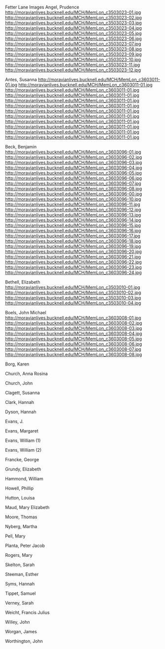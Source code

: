 
Fetter Lane Images
Angel, Prudence
http://moravianlives.bucknell.edu/MCH/MemLon_c3503023-01.jpg
http://moravianlives.bucknell.edu/MCH/MemLon_c3503023-02.jpg
http://moravianlives.bucknell.edu/MCH/MemLon_c3503023-03.jpg
http://moravianlives.bucknell.edu/MCH/MemLon_c3503023-04.jpg
http://moravianlives.bucknell.edu/MCH/MemLon_c3503023-05.jpg
http://moravianlives.bucknell.edu/MCH/MemLon_c3503023-06.jpg
http://moravianlives.bucknell.edu/MCH/MemLon_c3503023-07.jpg
http://moravianlives.bucknell.edu/MCH/MemLon_c3503023-08.jpg
http://moravianlives.bucknell.edu/MCH/MemLon_c3503023-09.jpg
http://moravianlives.bucknell.edu/MCH/MemLon_c3503023-10.jpg
http://moravianlives.bucknell.edu/MCH/MemLon_c3503023-11.jpg
http://moravianlives.bucknell.edu/MCH/MemLon_c3503023-12.jpg

Antes, Susanna
http://moravianlives.bucknell.edu/MCH/MemLon_c3603011-01.jpg
http://moravianlives.bucknell.edu/MCH/MemLon_c3603011-01.jpg
http://moravianlives.bucknell.edu/MCH/MemLon_c3603011-01.jpg
http://moravianlives.bucknell.edu/MCH/MemLon_c3603011-01.jpg
http://moravianlives.bucknell.edu/MCH/MemLon_c3603011-01.jpg
http://moravianlives.bucknell.edu/MCH/MemLon_c3603011-01.jpg
http://moravianlives.bucknell.edu/MCH/MemLon_c3603011-01.jpg
http://moravianlives.bucknell.edu/MCH/MemLon_c3603011-01.jpg
http://moravianlives.bucknell.edu/MCH/MemLon_c3603011-01.jpg
http://moravianlives.bucknell.edu/MCH/MemLon_c3603011-01.jpg
http://moravianlives.bucknell.edu/MCH/MemLon_c3603011-01.jpg
http://moravianlives.bucknell.edu/MCH/MemLon_c3603011-01.jpg

Beck, Benjamin
http://moravianlives.bucknell.edu/MCH/MemLon_c3603096-01.jpg
http://moravianlives.bucknell.edu/MCH/MemLon_c3603096-02.jpg
http://moravianlives.bucknell.edu/MCH/MemLon_c3603096-03.jpg
http://moravianlives.bucknell.edu/MCH/MemLon_c3603096-04.jpg
http://moravianlives.bucknell.edu/MCH/MemLon_c3603096-05.jpg
http://moravianlives.bucknell.edu/MCH/MemLon_c3603096-06.jpg
http://moravianlives.bucknell.edu/MCH/MemLon_c3603096-07.jpg
http://moravianlives.bucknell.edu/MCH/MemLon_c3603096-08.jpg
http://moravianlives.bucknell.edu/MCH/MemLon_c3603096-00.jpg
http://moravianlives.bucknell.edu/MCH/MemLon_c3603096-10.jpg
http://moravianlives.bucknell.edu/MCH/MemLon_c3603096-11.jpg
http://moravianlives.bucknell.edu/MCH/MemLon_c3603096-12.jpg
http://moravianlives.bucknell.edu/MCH/MemLon_c3603096-13.jpg
http://moravianlives.bucknell.edu/MCH/MemLon_c3603096-14.jpg
http://moravianlives.bucknell.edu/MCH/MemLon_c3603096-15.jpg
http://moravianlives.bucknell.edu/MCH/MemLon_c3603096-16.jpg
http://moravianlives.bucknell.edu/MCH/MemLon_c3603096-17.jpg
http://moravianlives.bucknell.edu/MCH/MemLon_c3603096-18.jpg
http://moravianlives.bucknell.edu/MCH/MemLon_c3603096-19.jpg
http://moravianlives.bucknell.edu/MCH/MemLon_c3603096-20.jpg
http://moravianlives.bucknell.edu/MCH/MemLon_c3603096-21.jpg
http://moravianlives.bucknell.edu/MCH/MemLon_c3603096-22.jpg
http://moravianlives.bucknell.edu/MCH/MemLon_c3603096-23.jpg
http://moravianlives.bucknell.edu/MCH/MemLon_c3603096-24.jpg

Bethell, Elizabeth
http://moravianlives.bucknell.edu/MCH/MemLon_c3503010-01.jpg
http://moravianlives.bucknell.edu/MCH/MemLon_c3503010-02.jpg
http://moravianlives.bucknell.edu/MCH/MemLon_c3503010-03.jpg
http://moravianlives.bucknell.edu/MCH/MemLon_c3503010-04.jpg

Boels, John Michael
http://moravianlives.bucknell.edu/MCH/MemLon_c3603008-01.jpg
http://moravianlives.bucknell.edu/MCH/MemLon_c3603008-02.jpg
http://moravianlives.bucknell.edu/MCH/MemLon_c3603008-03.jpg
http://moravianlives.bucknell.edu/MCH/MemLon_c3603008-04.jpg
http://moravianlives.bucknell.edu/MCH/MemLon_c3603008-05.jpg
http://moravianlives.bucknell.edu/MCH/MemLon_c3603008-06.jpg
http://moravianlives.bucknell.edu/MCH/MemLon_c3603008-07.jpg
http://moravianlives.bucknell.edu/MCH/MemLon_c3603008-08.jpg

Borg, Karen


Church, Anna Rosina


Church, John


Clagett, Susanna


Clark, Hannah


Dyson, Hannah


Evans, J.


Evans, Margaret


Evans, William (1)


Evans, William (2)


Francke, George


Grundy, Elizabeth


Hammond, William


Howell, Phillip


Hutton, Louisa


Maud, Mary Elizabeth


Moore, Thomas


Nyberg, Martha


Pell, Mary


Planta, Peter Jacob


Rogers, Mary


Skelton, Sarah


Steeman, Esther


Syms, Hannah


Tippet, Samuel


Verney, Sarah


Weicht, Francis Julius


Willey, John


Worgan, James


Worthington, John